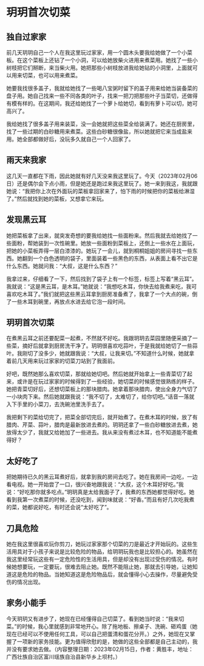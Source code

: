 # 玥玥首次切菜

## 独自过家家

前几天玥玥自己一个人在我这里玩过家家，用一个圆木头要我给她做了一个小菜板。在这个菜板上还钻了一个小洞，可以给她放柴火进用来煮菜用。她找了一些小树枝把它们掰断，来当柴火用。她把那些小树枝放进我给她钻的小洞里，上面就可以用来切菜，也可以用来煮菜。

她要我找很多盖子，我就给她找了一些喝八宝粥时留下的盖子用来给她当装备菜的盘子用。她自己找来一些不同各类的叶子，找来一把刀把那些叶子当菜切，还做得有模有样的。在这期间，我还给她找了一个萝卜给她切，看到有萝卜可以切，她可高兴了。

我给她找了很多盖子用来装菜，没一会她就把这些菜全给装满了。她还在厨房里，找了一些过期的白砂糖用来煮菜。这些白砂糖很像盐，所以她就把它来当成盐来用。她全部都做好后，没玩多久就自己一个人回家了。

## 雨天来我家

这几天一直都在下雨，因此她就有好几天没来我这里玩了。今天（2023年02月06日）还是偶尔会下点小雨，但是她还是跑过来我这里玩了。她一来到我这，我就跟她说：“我把你上次在外面玩的菜板拿回家来了，怕下雨的时候把你的菜板给淋湿了。”然后就找到她的菜板，又想拿它来玩。

## 发现黑云耳

她把菜板拿了出来，就突发奇想的要我给她找一些面粉来。然后我就去给她找了一些面粉，帮她装到一次性碗里。她放一些面粉到菜板上，还倒上一些水在上面玩，把她的小菜板弄得一层白漆漆的。她玩了一会儿，就到桐桐姐姐的房间寻找一些东西。她翻到一个白色透明的袋子，里面装着一些黑色的东西，从表面上看不出它是什么东西。她就问我：“大叔，这是什么东西？”

我拿过来，仔细看了一下，然后找到了袋子上有一个标签，标签上写着“黑云耳”。我就说：“这是黑云耳，是木耳。”她就说：“我想吃木耳，你快去给我煮来吃，我可喜欢吃木耳了。”我们就把这些黑云耳拿到厨房准备煮了，我拿了一个大点的碗，倒了一些木耳到碗里，再放点水进去给它泡一段时间。

## 玥玥首次切菜

在煮黑云耳之前还要配菜一起煮，不然就不好吃。我跟玥玥去菜园里随便采摘了一些菜，摘好后就拿到厨房洗干净了。玥玥很喜欢吃蒜叶，于是我就给她切了一些蒜叶。我刚切了没多少，她就跟我说：“大叔，让我来切。”不知道什么时候，她就拿着前几天用来玩过家家的切菜刀站到了我面前。

好吧，既然她那么喜欢切菜，那就给她切吧。然后她就开始拿上一些青菜切了起来，或许是在玩过家家的时候得到了一些经验，她切菜的时候感觉很熟练的样子。她把青菜切好后，还想切菜板上的那块腊肉。她拿着那块腊肉，使出全身力气切了一小块肉下来。然后她就跟我说：“我不切了，太难切了，给你切吧。”话音一落就入下手里的小菜刀，去洗碗池里洗手去了。

我把剩下的菜给切完了，把菜全部切完后，就开始煮了。在煮木耳的时候，放了有腊肉、芹菜、蒜叶，腊肉是最新放进去煮的。玥玥还拿了一些白砂糖放进去煮，她放得太少了，我就又给她加了一些进去。我从来没有煮过木耳，也不知道能不能煮得好？

## 太好吃了

把她期待已久的黑云耳煮好后，就拿到我的房间去吃了。她在我房间一边吃，一边看电视。她一开始尝了一口，很兴奋地跟我说：“大叔，这个木耳好好吃。”我说：“好吃那你就多吃点。”玥玥真是太给我面子了，我煮的东西她都觉得好吃。她看到我第一次煮菜的时候，还没吃到，闻到味就说：“好香。”而且有好几次吃我煮的菜，她都说好吃，有时还会说“太好吃了”。

## 刀具危险

她在我这里很喜欢玩你剪刀，她玩过家家那个切菜的刀是最近才开始玩的。这些生活用具对于小孩子来说是比较危险的物品，给玥玥玩我也是比较担心的。她虽然在我这里经常玩这些有一定危险性的生活用具，但是却没有出现过受伤的情况。有时候她想要玩，一定要玩，很难去阻止她。既然不能阻止她，那就去引导她，让她知道这是危险的物品。当她知道这是危险物品后，就会懂得小心去操作，尽量避免受伤的情况出现。

## 家务小能手

今天玥玥又有进步了，她现在已经懂得自己切菜了。看到她当时说：“我来切菜。”的时候，我心里就感到非常地开心。除了拖地板、擦桌子、洗碗、砸鸡蛋（她现在已经可以不使用任何工具，可以自己把蛋清和蛋花分开。）之外，她现在又掌握了一项新的家务技能。更为值得欣慰的是，她做的这些全部都是自己主动的，我并没有要求她去做。（内容整理日期：2023年02月15日，作者：黄胜丰，地址：广西壮族自治区富川瑶族自治县新华乡上坝村。）
